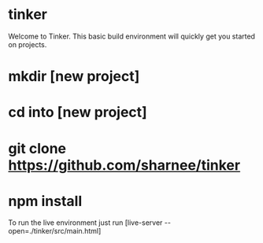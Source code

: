 # tinker

Welcome to Tinker. This basic build environment will quickly get you started on projects. 

#	mkdir [new project]
#	cd into [new project]
#	git clone https://github.com/sharnee/tinker
#	npm install


To run the live environment just run [live-server --open=./tinker/src/main.html]

